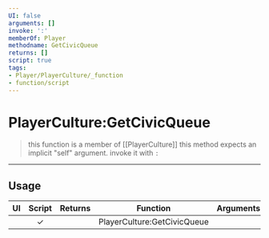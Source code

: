 ```yaml
---
UI: false
arguments: []
invoke: ':'
memberOf: Player
methodname: GetCivicQueue
returns: []
script: true
tags:
- Player/PlayerCulture/_function
- function/script
---
```

# PlayerCulture:GetCivicQueue
> this function is a member of [[PlayerCulture]]
> this method expects an implicit "self" argument. invoke it with `:`
-----
## Usage
|  UI | Script | Returns | Function | Arguments |
|:---:|:------:|-------:|:--------:|:---------|
| |✓||PlayerCulture:GetCivicQueue||
